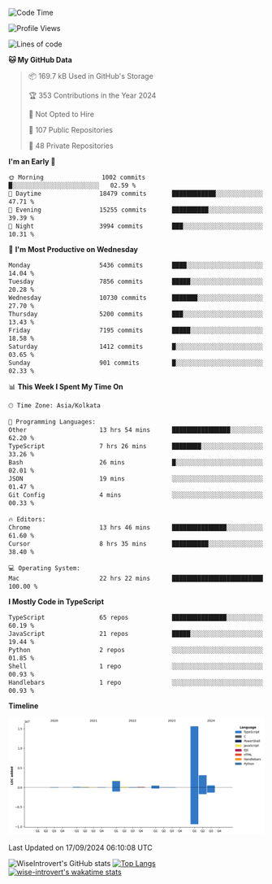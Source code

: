 <!--START_SECTION:waka-->
![Code Time](http://img.shields.io/badge/Code%20Time-1%2C610%20hrs%2017%20mins-blue)

![Profile Views](http://img.shields.io/badge/Profile%20Views-0-blue)

![Lines of code](https://img.shields.io/badge/From%20Hello%20World%20I%27ve%20Written-22.1%20million%20lines%20of%20code-blue)

**🐱 My GitHub Data** 

> 📦 169.7 kB Used in GitHub's Storage 
 > 
> 🏆 353 Contributions in the Year 2024
 > 
> 🚫 Not Opted to Hire
 > 
> 📜 107 Public Repositories 
 > 
> 🔑 48 Private Repositories 
 > 
**I'm an Early 🐤** 

```text
🌞 Morning                1002 commits        █░░░░░░░░░░░░░░░░░░░░░░░░   02.59 % 
🌆 Daytime                18479 commits       ████████████░░░░░░░░░░░░░   47.71 % 
🌃 Evening                15255 commits       ██████████░░░░░░░░░░░░░░░   39.39 % 
🌙 Night                  3994 commits        ███░░░░░░░░░░░░░░░░░░░░░░   10.31 % 
```
📅 **I'm Most Productive on Wednesday** 

```text
Monday                   5436 commits        ████░░░░░░░░░░░░░░░░░░░░░   14.04 % 
Tuesday                  7856 commits        █████░░░░░░░░░░░░░░░░░░░░   20.28 % 
Wednesday                10730 commits       ███████░░░░░░░░░░░░░░░░░░   27.70 % 
Thursday                 5200 commits        ███░░░░░░░░░░░░░░░░░░░░░░   13.43 % 
Friday                   7195 commits        █████░░░░░░░░░░░░░░░░░░░░   18.58 % 
Saturday                 1412 commits        █░░░░░░░░░░░░░░░░░░░░░░░░   03.65 % 
Sunday                   901 commits         █░░░░░░░░░░░░░░░░░░░░░░░░   02.33 % 
```


📊 **This Week I Spent My Time On** 

```text
🕑︎ Time Zone: Asia/Kolkata

💬 Programming Languages: 
Other                    13 hrs 54 mins      ████████████████░░░░░░░░░   62.20 % 
TypeScript               7 hrs 26 mins       ████████░░░░░░░░░░░░░░░░░   33.26 % 
Bash                     26 mins             █░░░░░░░░░░░░░░░░░░░░░░░░   02.01 % 
JSON                     19 mins             ░░░░░░░░░░░░░░░░░░░░░░░░░   01.47 % 
Git Config               4 mins              ░░░░░░░░░░░░░░░░░░░░░░░░░   00.33 % 

🔥 Editors: 
Chrome                   13 hrs 46 mins      ███████████████░░░░░░░░░░   61.60 % 
Cursor                   8 hrs 35 mins       ██████████░░░░░░░░░░░░░░░   38.40 % 

💻 Operating System: 
Mac                      22 hrs 22 mins      █████████████████████████   100.00 % 
```

**I Mostly Code in TypeScript** 

```text
TypeScript               65 repos            ███████████████░░░░░░░░░░   60.19 % 
JavaScript               21 repos            █████░░░░░░░░░░░░░░░░░░░░   19.44 % 
Python                   2 repos             ░░░░░░░░░░░░░░░░░░░░░░░░░   01.85 % 
Shell                    1 repo              ░░░░░░░░░░░░░░░░░░░░░░░░░   00.93 % 
Handlebars               1 repo              ░░░░░░░░░░░░░░░░░░░░░░░░░   00.93 % 
```



**Timeline**

![Lines of Code chart](https://raw.githubusercontent.com/wise-introvert/wise-introvert/master/assets/bar_graph.png)


 Last Updated on 17/09/2024 06:10:08 UTC
<!--END_SECTION:waka-->

![WiseIntrovert's GitHub stats](https://github-readme-stats.vercel.app/api?username=wise-introvert&count_private=true&show_icons=true)
[![Top Langs](https://github-readme-stats.vercel.app/api/top-langs/?username=wise-introvert&langs_count=10)](https://github.com/anuraghazra/github-readme-stats)
[![wise-introvert's wakatime stats](https://github-readme-stats.vercel.app/api/wakatime?username=wiseintrovert)](https://github.com/anuraghazra/github-readme-stats)
